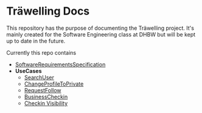 # Träwelling Docs
This repository has the purpose of documenting the Träwelling project. It's mainly created for the Software Engineering class at DHBW but will be kept up to date in the future.

Currently this repo contains
 - [SoftwareRequirementsSpecification](SoftwareRequirementsSpecification.md)
 - **UseCases**
   - [SearchUser](UCs/SearchUser.md)
   - [ChangeProfileToPrivate](UCs/ChangeProfileToPrivate.md)
   - [RequestFollow](UCs/RequestFollow.md)
   - [BusinessCheckin](UCs/BusinessCheckin.md)
   - [Checkin Visibility](UCs/Visibility.md)